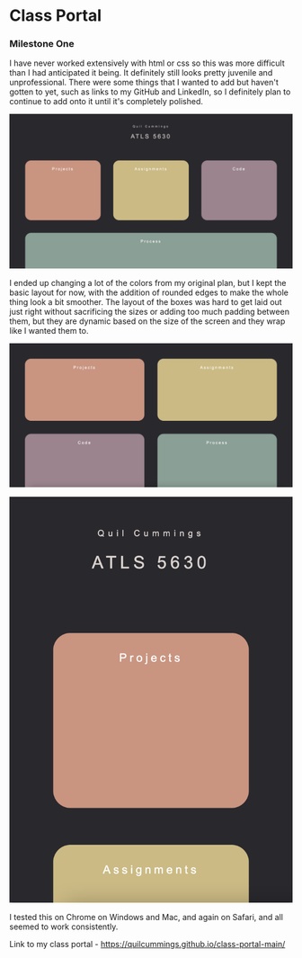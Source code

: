 # Class Portal

### Milestone One

I have never worked extensively with html or css so this was more difficult than I had anticipated it being. It definitely still looks pretty juvenile and unprofessional. There were some things that I wanted to add but haven't gotten to yet, such as links to my GitHub and LinkedIn, so I definitely plan to continue to add onto it until it's completely polished.


![My Image](images/class-portal-medium.png)


I ended up changing a lot of the colors from my original plan, but I kept the basic layout for now, with the addition of rounded edges to make the whole thing look a bit smoother. The layout of the boxes was hard to get laid out just right without sacrificing the sizes or adding too much padding between them, but they are dynamic based on the size of the screen and they wrap like I wanted them to.

![My Image](images/class-portal-smaller.png)

![My Image](images/class-portal-smallest.png)

I tested this on Chrome on Windows and Mac, and again on Safari, and all seemed to work consistently.


Link to my class portal - https://quilcummings.github.io/class-portal-main/
